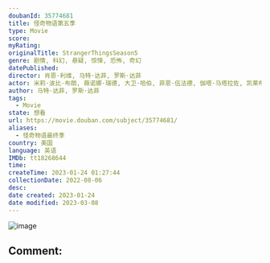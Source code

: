 ```yaml
---
doubanId: 35774681
title: 怪奇物语第五季
type: Movie
score: 
myRating: 
originalTitle: StrangerThingsSeason5
genre: 剧情, 科幻, 悬疑, 惊悚, 恐怖, 奇幻
datePublished: 
director: 肖恩·利维, 马特·达菲, 罗斯·达菲
actor: 米莉·波比·布朗, 薇诺娜·瑞德, 大卫·哈伯, 菲恩·伍法德, 伽塔·马塔拉佐, 凯莱布·麦克劳克林, 诺亚·施纳普, 萨迪·辛克, 娜塔莉·戴尔, 查理·希顿, 乔·基瑞, 玛雅·霍克, 布伦特·吉尔曼, 普莉雅·弗格森, 保罗·雷瑟, 爱德华多·弗兰科, 谢尔曼·奥古斯图斯, 汤姆·弗拉席亚, 艾米贝丝·麦克纳尔蒂
author: 马特·达菲, 罗斯·达菲
tags:
  - Movie
state: 想看
url: https://movie.douban.com/subject/35774681/
aliases:
  - 怪奇物语最终季
country: 美国
language: 英语
IMDb: tt18268644
time: 
createTime: 2023-01-24 01:27:44
collectionDate: 2022-08-06
desc: 
date created: 2023-01-24
date modified: 2023-03-08
---
```


![image](p2882212617.jpg)

Comment:
---
